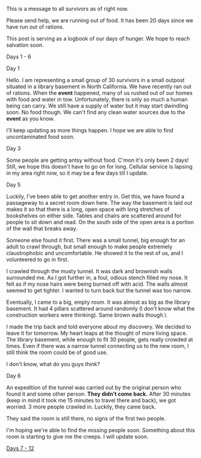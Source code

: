 This is a message to all survivors as of right now.

Please send help, we are running out of food. It has been 20 days since we have run out of rations.

This post is serving as a logbook of our days of hunger. We hope to reach salvation soon.

Days 1 - 6

Day 1

Hello. I am representing a small group of 30 survivors in a small outpost situated in a library basement in North California. We have recently ran out of rations. When the **event** happened, many of us rushed out of our homes with food and water in tow. Unfortunately, there is only so much a human being can carry. We still have a supply of water but it may start dwindling soon. No food though. We can't find any clean water sources due to the **event** as you know.

I'll keep updating as more things happen. I hope we are able to find uncontaminated food soon.

Day 3

Some people are getting antsy without food. C'mon it's only been 2 days! Still, we hope this doesn't have to go on for long. Cellular service is lapsing in my area right now, so it may be a few days till I update.

Day 5

Luckily, I've been able to get another entry in. Get this, we have found a passageway to a secret room down here. The way the basement is laid out makes it so that there is a long, open space with long stretches of bookshelves on either side. Tables and chairs are scattered around for people to sit down and read. On the south side of the open area is a portion of the wall that breaks away.

Someone else found it first. There was a small tunnel, big enough for an adult to crawl through, but small enough to make people extremely claustrophobic and uncomfortable. He showed it to the rest of us, and I volunteered to go in first.

I crawled through the musty tunnel. It was dark and brownish walls surrounded me. As I got further in, a foul, odious stench filled my nose. It felt as if my nose hairs were being burned off with acid. The walls almost seemed to get tighter. I wanted to turn back but the tunnel was too narrow.

Eventually, I came to a big, empty room. It was almost as big as the library basement. It had 4 pillars scattered around randomly (I don't know what the construction workers were thinking). Same brown walls though.\\

I made the trip back and told everyone about my discovery. We decided to leave it for tomorrow. My heart leaps at the thought of more living space. The library basement, while enough to fit 30 people, gets really crowded at times. Even if there was a narrow tunnel connecting us to the new room, I still think the room could be of good use.

I don't know, what do you guys think?

Day 6

An expedition of the tunnel was carried out by the original person who found it and some other person. **They didn't come back.** After 30 minutes (keep in mind it took me 15 minutes to travel there and back), we got worried. 3 more people crawled in. Luckily, they came back.

They said the room is still there, no signs of the first two people.

I'm hoping we're able to find the missing people soon. Something about this room is starting to give me the creeps. I will update soon.

[Days 7 - 12](https://www.reddit.com/r/nosleep/comments/v1brnh/20_days_without_rations_part_2/)